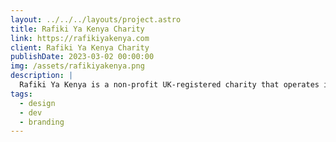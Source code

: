 ```yaml
---
layout: ../../../layouts/project.astro
title: Rafiki Ya Kenya Charity
link: https://rafikiyakenya.com
client: Rafiki Ya Kenya Charity
publishDate: 2023-03-02 00:00:00
img: /assets/rafikiyakenya.png
description: |
  Rafiki Ya Kenya is a non-profit UK-registered charity that operates in Mombasa, Kenya. Their mission is to ensure that members of the local community, particularly underprivileged youth, have access to basic necessities and healthcare. Grounded in a philosophy of giving people without means the opportunity to pursue their dreams and goals, the charity's initiatives range from funding dental care and eye treatments such as cataract operations to financing scholarships to local schools and universities for underprivileged individuals throughout Kenya.  
tags:
  - design
  - dev
  - branding
---
```






